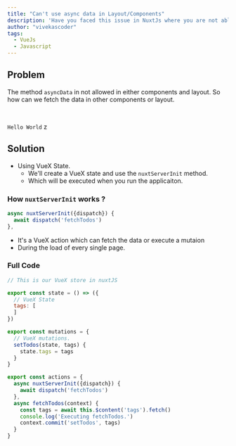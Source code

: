 ```yaml
---
title: "Can't use async data in Layout/Components"
description: 'Have you faced this issue in NuxtJs where you are not able to fetch the data which you noramally do using the asyncData method in components and layout. In this article i will tell you how to do that.'
author: "vivekascoder"
tags:
  - VueJs
  - Javascript
---
```


## Problem
The method `asyncData` in not allowed in either components and layout.
So how can we fetch the data in other components or layout.

<br>

`Hello World`
z
<br>

## Solution
- Using VueX State.
  - We'll create a VueX state and use the `nuxtServerInit` method.
  - Which will be executed when you run the applicaiton.

### How `nuxtServerInit` works ?
```js
async nuxtServerInit({dispatch}) {
  await dispatch('fetchTodos')
},
```
- It's a VueX action which can fetch the data or execute a mutaion 
- During the load of every single page.

### Full Code
```js
// This is our VueX store in nuxtJS

export const state = () => ({
  // VueX State
  tags: [
  ]
})

export const mutations = {
  // VueX mutations.
  setTodos(state, tags) {
    state.tags = tags
  }
}

export const actions = {
  async nuxtServerInit({dispatch}) {
    await dispatch('fetchTodos')
  },
  async fetchTodos(context) {
    const tags = await this.$content('tags').fetch()
    console.log('Executing fetchTodos.')
    context.commit('setTodos', tags)
  }
}
```